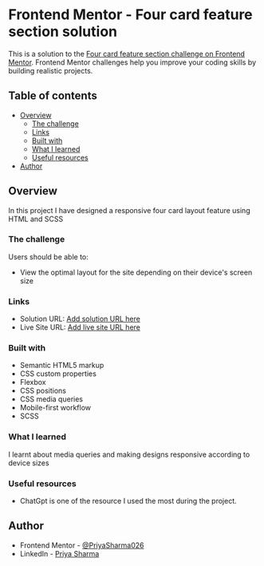 # Frontend Mentor - Four card feature section solution

This is a solution to the [Four card feature section challenge on Frontend Mentor](https://www.frontendmentor.io/challenges/four-card-feature-section-weK1eFYK). Frontend Mentor challenges help you improve your coding skills by building realistic projects. 

## Table of contents

- [Overview](#overview)
  - [The challenge](#the-challenge)
  - [Links](#links)
  - [Built with](#built-with)
  - [What I learned](#what-i-learned)
  - [Useful resources](#useful-resources)
- [Author](#author)

## Overview

In this project I have designed a responsive four card layout feature using HTML and SCSS

### The challenge

Users should be able to:

- View the optimal layout for the site depending on their device's screen size

### Links

- Solution URL: [Add solution URL here](https://your-solution-url.com)
- Live Site URL: [Add live site URL here](https://your-live-site-url.com)


### Built with

- Semantic HTML5 markup
- CSS custom properties
- Flexbox
- CSS positions
- CSS media queries
- Mobile-first workflow
- SCSS 

### What I learned

I learnt about media queries and making designs responsive according to device sizes

### Useful resources

- ChatGpt is one of the resource I used the most during the project.

## Author

- Frontend Mentor - [@PriyaSharma026](https://www.frontendmentor.io/profile/PriyaSharma026)
- LinkedIn - [Priya Sharma](https://www.linkedin.com/in/priya-sharma26)
